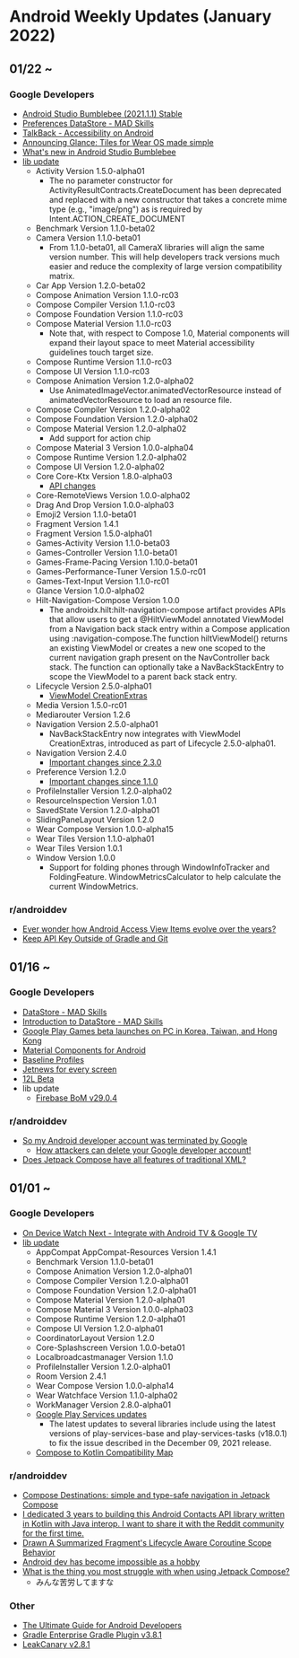 # Android Weekly Updates (January 2022)

## 01/22 ~

### Google Developers

- [Android Studio Bumblebee (2021.1.1) Stable](https://android-developers.googleblog.com/2022/01/android-studio-bumblebee-202111-stable.html)
- [Preferences DataStore - MAD Skills](https://www.youtube.com/watch?v=kp53qL_O5gk)
- [TalkBack - Accessibility on Android](https://www.youtube.com/watch?v=_1yRVwhEv5I)
- [Announcing Glance: Tiles for Wear OS made simple](https://android-developers.googleblog.com/2022/01/announcing-glance-tiles-for-wear-os.html)
- [What's new in Android Studio Bumblebee](https://www.youtube.com/watch?v=rIt13HjCRiI)
- [lib update](https://developer.android.com/jetpack/androidx/versions/all-channel#january_26_2022)
  - Activity Version 1.5.0-alpha01
    - The no parameter constructor for ActivityResultContracts.CreateDocument has been deprecated and replaced with a new constructor that takes a concrete mime type (e.g., "image/png") as is required by Intent.ACTION_CREATE_DOCUMENT
  - Benchmark Version 1.1.0-beta02
  - Camera Version 1.1.0-beta01
    - From 1.1.0-beta01, all CameraX libraries will align the same version number. This will help developers track versions much easier and reduce the complexity of large version compatibility matrix.
  - Car App Version 1.2.0-beta02
  - Compose Animation Version 1.1.0-rc03
  - Compose Compiler Version 1.1.0-rc03
  - Compose Foundation Version 1.1.0-rc03
  - Compose Material Version 1.1.0-rc03
    - Note that, with respect to Compose 1.0, Material components will expand their layout space to meet Material accessibility guidelines touch target size.
  - Compose Runtime Version 1.1.0-rc03
  - Compose UI Version 1.1.0-rc03
  - Compose Animation Version 1.2.0-alpha02
    - Use AnimatedImageVector.animatedVectorResource instead of animatedVectorResource to load an <animated-vector> resource file.
  - Compose Compiler Version 1.2.0-alpha02
  - Compose Foundation Version 1.2.0-alpha02
  - Compose Material Version 1.2.0-alpha02
    - Add support for action chip
  - Compose Material 3 Version 1.0.0-alpha04
  - Compose Runtime Version 1.2.0-alpha02
  - Compose UI Version 1.2.0-alpha02
  - Core Core-Ktx Version 1.8.0-alpha03
    - [API changes](https://developer.android.com/jetpack/androidx/releases/core#1.8.0-alpha03)
  - Core-RemoteViews Version 1.0.0-alpha02
  - Drag And Drop Version 1.0.0-alpha03
  - Emoji2 Version 1.1.0-beta01
  - Fragment Version 1.4.1
  - Fragment Version 1.5.0-alpha01
  - Games-Activity Version 1.1.0-beta03
  - Games-Controller Version 1.1.0-beta01
  - Games-Frame-Pacing Version 1.10.0-beta01
  - Games-Performance-Tuner Version 1.5.0-rc01
  - Games-Text-Input Version 1.1.0-rc01
  - Glance Version 1.0.0-alpha02
  - Hilt-Navigation-Compose Version 1.0.0
    - The androidx.hilt:hilt-navigation-compose artifact provides APIs that allow users to get a @HiltViewModel annotated ViewModel from a Navigation back stack entry within a Compose application using :navigation-compose.The function hiltViewModel() returns an existing ViewModel or creates a new one scoped to the current navigation graph present on the NavController back stack. The function can optionally take a NavBackStackEntry to scope the ViewModel to a parent back stack entry.
  - Lifecycle Version 2.5.0-alpha01
    - [ViewModel CreationExtras](https://developer.android.com/jetpack/androidx/releases/lifecycle#2.5.0-alpha01)
  - Media Version 1.5.0-rc01
  - Mediarouter Version 1.2.6
  - Navigation Version 2.5.0-alpha01
    - NavBackStackEntry now integrates with ViewModel CreationExtras, introduced as part of Lifecycle 2.5.0-alpha01.
  - Navigation Version 2.4.0
    - [Important changes since 2.3.0](https://developer.android.com/jetpack/androidx/releases/navigation#2.4.0)
  - Preference Version 1.2.0
    - [Important changes since 1.1.0](https://developer.android.com/jetpack/androidx/releases/preference#1.2.0)
  - ProfileInstaller Version 1.2.0-alpha02
  - ResourceInspection Version 1.0.1
  - SavedState Version 1.2.0-alpha01
  - SlidingPaneLayout Version 1.2.0
  - Wear Compose Version 1.0.0-alpha15
  - Wear Tiles Version 1.1.0-alpha01
  - Wear Tiles Version 1.0.1
  - Window Version 1.0.0
    - Support for folding phones through WindowInfoTracker and FoldingFeature. WindowMetricsCalculator to help calculate the current WindowMetrics.

### r/androiddev

- [Ever wonder how Android Access View Items evolve over the years?](https://www.reddit.com/r/androiddev/comments/sg6f2z/ever_wonder_how_android_access_view_items_evolve/)
- [Keep API Key Outside of Gradle and Git](https://www.reddit.com/r/androiddev/comments/semy8q/keep_api_key_outside_of_gradle_and_git/)

## 01/16 ~

### Google Developers

- [DataStore - MAD Skills](youtube.com/watch?v=9ws-cJzlJkU)
- [Introduction to DataStore - MAD Skills](https://www.youtube.com/watch?v=mdQjuZbLv9Y)
- [Google Play Games beta launches on PC in Korea, Taiwan, and Hong Kong](https://android-developers.googleblog.com/2022/01/googleplaygames.html)
- [Material Components for Android](https://github.com/material-components/material-components-android)
- [Baseline Profiles](https://developer.android.com/studio/profile/baselineprofiles)
- [Jetnews for every screen](https://medium.com/androiddevelopers/jetnews-for-every-screen-4d8e7927752)
- [12L Beta](https://developer.android.com/about/versions/12/12L)
- lib update
  - [Firebase BoM v29.0.4](https://firebase.google.com/support/release-notes/android#2022-01-20)

### r/androiddev

- [So my Android developer account was terminated by Google](https://www.reddit.com/r/androiddev/comments/s93076/so_my_android_developer_account_was_terminated_by/)
  - [How attackers can delete your Google developer account!](https://www.reddit.com/r/androiddev/comments/mp9za4/how_attackers_can_delete_your_google_developer/)
- [Does Jetpack Compose have all features of traditional XML?](https://www.reddit.com/r/androiddev/comments/s8i3m2/does_jetpack_compose_have_all_features_of/ )

## 01/01 ~

### Google Developers

- [On Device Watch Next - Integrate with Android TV & Google TV](https://www.youtube.com/watch?v=QFMIP5GOo70)
- [lib update](https://developer.android.com/jetpack/androidx/versions/all-channel#january_12_2022)
  - AppCompat AppCompat-Resources Version 1.4.1
  - Benchmark Version 1.1.0-beta01
  - Compose Animation Version 1.2.0-alpha01
  - Compose Compiler Version 1.2.0-alpha01
  - Compose Foundation Version 1.2.0-alpha01
  - Compose Material Version 1.2.0-alpha01
  - Compose Material 3 Version 1.0.0-alpha03
  - Compose Runtime Version 1.2.0-alpha01
  - Compose UI Version 1.2.0-alpha01
  - CoordinatorLayout Version 1.2.0
  - Core-Splashscreen Version 1.0.0-beta01
  - Localbroadcastmanager Version 1.1.0
  - ProfileInstaller Version 1.2.0-alpha01
  - Room Version 2.4.1
  - Wear Compose Version 1.0.0-alpha14
  - Wear Watchface Version 1.1.0-alpha02
  - WorkManager Version 2.8.0-alpha01
  - [Google Play Services updates](https://developers.google.com/android/guides/releases)
    - The latest updates to several libraries include using the latest versions of play-services-base and play-services-tasks (v18.0.1) to fix the issue described in the December 09, 2021 release.
  - [Compose to Kotlin Compatibility Map](https://developer.android.com/jetpack/androidx/releases/compose-kotlin)

### r/androiddev

- [Compose Destinations: simple and type-safe navigation in Jetpack Compose](https://www.reddit.com/r/androiddev/comments/rzsw78/compose_destinations_simple_and_typesafe/)
- [I dedicated 3 years to building this Android Contacts API library written in Kotlin with Java interop. I want to share it with the Reddit community for the first time.](https://www.reddit.com/r/androiddev/comments/rz370s/i_dedicated_3_years_to_building_this_android/)
- [Drawn A Summarized Fragment's Lifecycle Aware Coroutine Scope Behavior](https://www.reddit.com/r/androiddev/comments/ryv6fu/drawn_a_summarized_fragments_lifecycle_aware/)
- [Android dev has become impossible as a hobby](https://www.reddit.com/r/androiddev/comments/rybndr/android_dev_has_become_impossible_as_a_hobby/)
- [What is the thing you most struggle with when using Jetpack Compose?](https://www.reddit.com/r/androiddev/comments/rxmb0z/what_is_the_thing_you_most_struggle_with_when/)
  - みんな苦労してますな

### Other

- [The Ultimate Guide for Android Developers](https://androidtopics.dipien.com/the-ultimate-guide-for-android-developers-b11268ed21f7)
- [Gradle Enterprise Gradle Plugin v3.8.1](https://docs.gradle.com/enterprise/gradle-plugin/#release_history)
- [LeakCanary v2.8.1](https://square.github.io/leakcanary/changelog/)